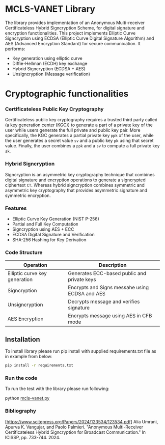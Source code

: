 # MCLS-VANET Library
The library provides implementation of an Anonymous Multi-receiver Certificateless Hybrid Signcryption Scheme, for digital signature and encryption functionalities.
This project implements Elliptic Curve Signcryption using  ECDSA (Elliptic Curve Digital Signature Algorithm) and AES (Advanced Encryption Standard) for secure communication.
It performs:

 - Key generation using elliptic curve
 - Diffie-Hellman (ECDH) key exchange
 - Hybrid Signcryption (ECDSA + AES)
 - Unsigncryption (Message verification)

# Cryptographic functionalities 

### Certificateless Public Key Cryptography
Certificateless public key cryptography requires a trusted third party called (a key generation center (KGC)) to generate a part of a private key of the user while users generate the full private and public key pair. More specifically, the KGC generates a partial private key `ppk` of the user, while the user generates a secret value `sv` and a public key `pk` using that secret value. Finally, the user combines a `ppk` and a `sv` to compute a full private key `sk`.

### Hybrid Signcryption
Signcryption is an asymmetric key cryptography technique that combines digital signature and encryption operations to generate a signcrypted ciphertext `CT`. Whereas hybrid signcryption combines symmetric and asymmetric key cryptography that provides asymmetric signature and symmetric encryption.

### Features
- Elliptic Curve Key Generation (NIST P-256)
- Partial and Full Key Computation
- Signcryption using AES + ECC
- ECDSA Digital Signature and Verification
- SHA-256 Hashing for Key Derivation

### Code Structure 

| Operation | Description |
| --------- | ----------- |
| Elliptic curve key generation | Generates ECC-based public and private keys |
| Signcryption | Encrypts and Signs messahe using ECDSA and AES |
| Unsigncryption | Decrypts message and verifies signature |
| AES Encryption | Encrypts message using AES in CFB mode |

## Installation

To install library please run pip install with supplied requirements.txt file as in example from below:

```bash
pip install -r requirements.txt
```

### Run the code

To run the test with the library please run following:


python [mcls-vanet.py](mcls-vanet.py)


### Bibliography 
[https://www.scitepress.org/Papers/2024/123534/123534.pdf]
Alia Umrani, Apurva K. Vangujar, and Paolo Palmieri. "Anonymous Multi-Receiver Certificateless Hybrid Signcryption for Broadcast Communication." In ICISSP, pp. 733-744. 2024.
